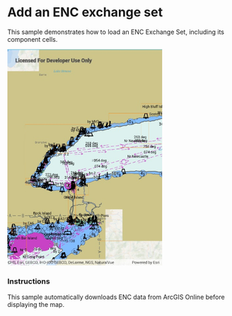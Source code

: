 # Add an ENC exchange set

This sample demonstrates how to load an ENC Exchange Set, including its component cells.

<img src="AddEncExchangeSet.jpg" width="350"/>

### Instructions

This sample automatically downloads ENC data from ArcGIS Online before displaying the map.